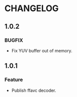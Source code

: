 # CHANGELOG

## 1.0.2

### BUGFIX

- Fix YUV buffer out of memory.

## 1.0.1

### Feature

- Publish ffavc decoder.
